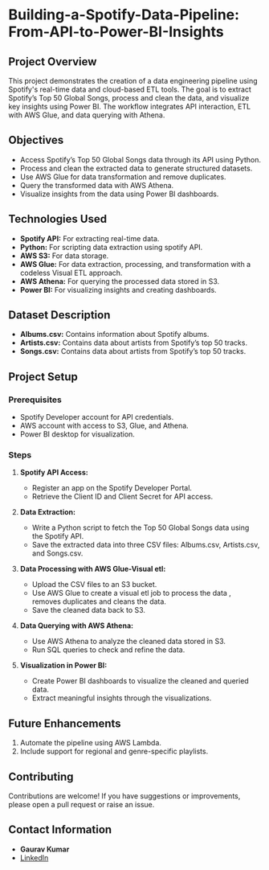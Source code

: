 # Building-a-Spotify-Data-Pipeline: From-API-to-Power-BI-Insights


## Project Overview

This project demonstrates the creation of a data engineering pipeline using Spotify's real-time data and cloud-based ETL tools. The goal is to extract Spotify’s Top 50 Global Songs, process and clean the data, and visualize key insights using Power BI. The workflow integrates API interaction, ETL with AWS Glue, and data querying with Athena.

## Objectives

- Access Spotify’s Top 50 Global Songs data through its API using Python.
- Process and clean the extracted data to generate structured datasets.
- Use AWS Glue for data transformation and remove duplicates.
- Query the transformed data with AWS Athena.
- Visualize insights from the data using Power BI dashboards.

## Technologies Used

- **Spotify API:** For extracting real-time data.
- **Python:** For scripting data extraction using spotify API.
- **AWS S3:** For data storage.
- **AWS Glue:**  For data extraction, processing, and transformation with a codeless Visual ETL approach.
- **AWS Athena:** For querying the processed data stored in S3.
- **Power BI:** For visualizing insights and creating dashboards.


## Dataset Description

- **Albums.csv:** Contains information about Spotify albums.
- **Artists.csv:** Contains data about artists from Spotify’s top 50 tracks.
- **Songs.csv:** Contains data about artists from Spotify’s top 50 tracks.

## Project Setup

  ### Prerequisites
  - Spotify Developer account for API credentials.
  - AWS account with access to S3, Glue, and Athena.
  - Power BI desktop for visualization.

  ### Steps
   1. **Spotify API Access:**
      - Register an app on the Spotify Developer Portal.
      - Retrieve the Client ID and Client Secret for API access.
        
   2. **Data Extraction:**
      - Write a Python script to fetch the Top 50 Global Songs data using the Spotify API.
      - Save the extracted data into three CSV files: Albums.csv, Artists.csv, and Songs.csv.

   3. **Data Processing with AWS Glue-Visual etl:**

      - Upload the CSV files to an S3 bucket.
      - Use AWS Glue to create a visual etl job to process the data , removes duplicates and cleans the data.
      - Save the cleaned data back to S3.
     
   4. **Data Querying with AWS Athena:**

      - Use AWS Athena to analyze the cleaned data stored in S3.
      - Run SQL queries to check and refine the data.
    
   5. **Visualization in Power BI:**
      - Create Power BI dashboards to visualize the cleaned and queried data.
      - Extract meaningful insights through the visualizations.


## Future Enhancements
   1. Automate the pipeline using AWS Lambda.
   2. Include support for regional and genre-specific playlists.

## Contributing
  Contributions are welcome! If you have suggestions or improvements, please open a pull request or raise an issue.

## Contact Information
- **Gaurav Kumar**
- [LinkedIn](https://www.linkedin.com/in/gaurav-kumar-4724602a9/)


